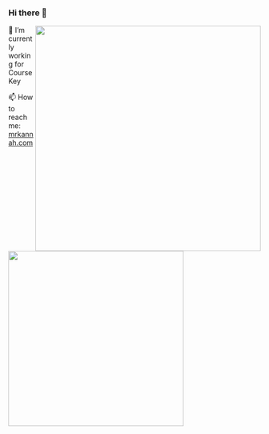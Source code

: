 ### Hi there 👋

<div>
  <a href="https://github.com/anuraghazra/github-readme-stats">
    <img align="right" width="450" src="https://github-readme-stats.vercel.app/api?username=fadeenk&show_icons=true&hide_border=false&count_private=true&bg_color=0d1117&text_color=c9d1d9&title_color=f0f6fc&icon_color=79ff97" />
  </a>
  <p>🔭 I’m currently working for CourseKey</p>
  <p>📫 How to reach me: <a href="https://www.mrkannah.com/">mrkannah.com</a></p>
  <a href="https://github.com/anuraghazra/github-readme-stats">
    <img align="left" width="350" src="https://github-readme-stats.vercel.app/api/top-langs/?username=fadeenk&layout=compact&bg_color=0d1117&text_color=c9d1d9&title_color=f0f6fc" />
  </a>
</div>
